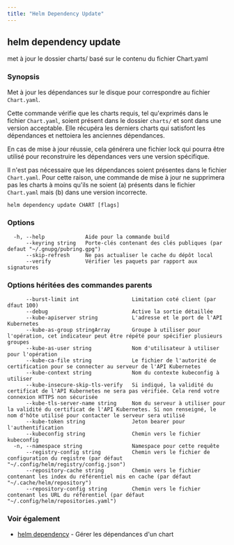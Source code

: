 ```yaml
---
title: "Helm Dependency Update"
---
```


## helm dependency update

met à jour le dossier charts/ basé sur le contenu du fichier Chart.yaml

### Synopsis

Met à jour les dépendances sur le disque pour correspondre au fichier `Chart.yaml`.

Cette commande vérifie que les charts requis, tel qu'exprimés dans le fichier `Chart.yaml`, soient présent dans le dossier `charts/` et sont dans une version acceptable. Elle récupéra les derniers charts qui satisfont les dépendances et nettoiera les anciennes dépendances. 

En cas de mise à jour réussie, cela générera une fichier lock qui pourra être utilisé pour reconstruire les dépendances vers une version spécifique.

Il n'est pas nécessaire que les dépendances soient présentes dans le fichier `Chart.yaml`. Pour cette raison, une commande de mise à jour ne supprimera pas les charts à moins qu'ils ne soient (a) présents dans le fichier `Chart.yaml` mais (b) dans une version incorrecte.


```
helm dependency update CHART [flags]
```

### Options

```
  -h, --help             Aide pour la commande build
      --keyring string   Porte-clés contenant des clés publiques (par defaut "~/.gnupg/pubring.gpg")
      --skip-refresh     Ne pas actualiser le cache du dépôt local
      --verify           Vérifier les paquets par rapport aux signatures
```

### Options héritées des commandes parents

```
      --burst-limit int                 Limitation coté client (par dfaut 100)
      --debug                           Active la sortie détaillée
      --kube-apiserver string           L'adresse et le port de l'API Kubernetes
      --kube-as-group stringArray       Groupe à utiliser pour l'opération, cet indicateur peut être répété pour spécifier plusieurs groupes
      --kube-as-user string             Nom d'utilisateur à utiliser pour l'opération
      --kube-ca-file string             Le fichier de l'autorité de certification pour se connecter au serveur de l'API Kubernetes
      --kube-context string             Nom du contexte kubeconfig à utiliser
      --kube-insecure-skip-tls-verify   Si indiqué, la validité du certificat de l'API Kubernetes ne sera pas vérifiée. Cela rend votre connexion HTTPS non sécurisée
      --kube-tls-server-name string     Nom du serveur à utiliser pour la validité du certificat de l'API Kubernetes. Si non renseigné, le nom d'hôte utilisé pour contacter le serveur sera utilisé
      --kube-token string               Jeton bearer pour l'authentification
      --kubeconfig string               Chemin vers le fichier kubeconfig
  -n, --namespace string                Namespace pour cette requête
      --registry-config string          Chemin vers le fichier de configuration du registre (par défaut "~/.config/helm/registry/config.json")
      --repository-cache string         Chemin vers le fichier contenant les index du référentiel mis en cache (par défaut "~/.cache/helm/repository")
      --repository-config string        Chemin vers le fichier contenant les URL du référentiel (par défaut "~/.config/helm/repositories.yaml")
```

### Voir également

* [helm dependency](helm_dependency.md) - Gérer les dépendances d'un chart
